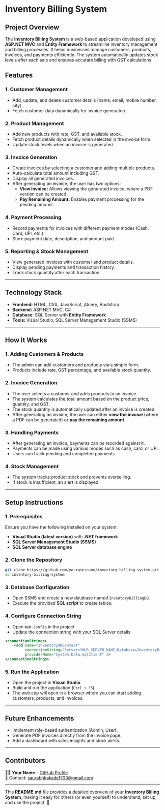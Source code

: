 # Inventory Billing System

## Project Overview

The **Inventory Billing System** is a web-based application developed using **ASP.NET MVC** and **Entity Framework** to streamline inventory management and billing processes.
It helps businesses manage customers, products, invoices, and payments efficiently. 
The system automatically updates stock levels after each sale and ensures accurate billing with GST calculations.

## Features

### 1. Customer Management

- Add, update, and delete customer details (name, email, mobile number, city).
- Fetch customer data dynamically for invoice generation.

### 2. Product Management

- Add new products with rate, GST, and available stock.
- Fetch product details dynamically when selected in the invoice form.
- Update stock levels when an invoice is generated.

### 3. Invoice Generation

- Create invoices by selecting a customer and adding multiple products.
- Auto-calculate total amount including GST.
- Display all generated invoices.
- After generating an invoice, the user has two options:
  - **View Invoice:** Allows viewing the generated invoice, where a PDF version can be created.
  - **Pay Remaining Amount:** Enables payment processing for the pending amount.

### 4. Payment Processing

- Record payments for invoices with different payment modes (Cash, Card, UPI, etc.).
- Store payment date, description, and amount paid.

### 5. Reporting & Stock Management

- View generated invoices with customer and product details.
- Display pending payments and transaction history.
- Track stock quantity after each transaction.

---

## Technology Stack

- **Frontend:** HTML, CSS, JavaScript, jQuery, Bootstrap
- **Backend:** ASP.NET MVC, C#
- **Database:** SQL Server with **Entity Framework**
- **Tools:** Visual Studio, SQL Server Management Studio (SSMS)

---

## How It Works

### 1. Adding Customers & Products

- The admin can add customers and products via a simple form.
- Products include rate, GST percentage, and available stock quantity.

### 2. Invoice Generation

- The user selects a customer and adds products to an invoice.
- The system calculates the total amount based on the product price, quantity, and GST.
- The stock quantity is automatically updated after an invoice is created.
- After generating an invoice, the user can either **view the invoice** (where a PDF can be generated) or **pay the remaining amount**.

### 3. Handling Payments

- After generating an invoice, payments can be recorded against it.
- Payments can be made using various modes such as cash, card, or UPI.
- Users can track pending and completed payments.

### 4. Stock Management

- The system tracks product stock and prevents overselling.
- If stock is insufficient, an alert is displayed.

---

## Setup Instructions

### 1. Prerequisites

Ensure you have the following installed on your system:

- **Visual Studio (latest version)** with **.NET framework**
- **SQL Server Management Studio (SSMS)**
- **SQL Server database engine**

### 2. Clone the Repository

```sh
git clone https://github.com/yourusername/inventory-billing-system.git
cd inventory-billing-system
```

### 3. Database Configuration

- Open SSMS and create a new database named `InventoryBillingDB`.
- Execute the provided **SQL script** to create tables.

### 4. Configure Connection String

- Open `Web.config` in the project.
- Update the connection string with your SQL Server details:

```xml
<connectionStrings>
    <add name="InventoryDbContext"
         connectionString="Server=YOUR_SERVER_NAME;Database=InventoryBillingDB;Trusted_Connection=True;"
         providerName="System.Data.SqlClient" />
</connectionStrings>
```

### 5. Run the Application

- Open the project in **Visual Studio**.
- Build and run the application (`Ctrl + F5`).
- The web app will open in a browser where you can start adding customers, products, and invoices.

---

## Future Enhancements

- Implement role-based authentication (Admin, User).
- Generate PDF invoices directly from the invoice page.
- Add a dashboard with sales insights and stock alerts.

---

## Contributors

👨‍💻 **Your Name** – [GitHub Profile](https://github.com/yourusername)\
📧 Contact: saurabhkakade1703@gmail.com

---

This **README.md** file provides a detailed overview of your **Inventory Billing System**, making it easy for others (or even yourself) to understand, set up, and use the project. 🚀

